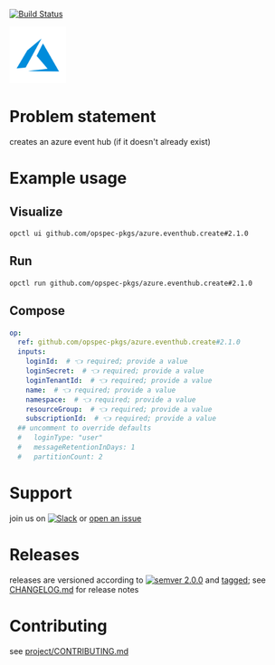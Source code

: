 [![Build Status](https://github.com/opspec-pkgs/azure.eventhub.create/workflows/build/badge.svg?branch=main)](https://github.com/opspec-pkgs/azure.eventhub.create/actions?query=workflow%3Abuild+branch%3Amain)

<img src="icon.svg" alt="icon" height="100px">

# Problem statement

creates an azure event hub (if it doesn't already exist)

# Example usage

## Visualize

```shell
opctl ui github.com/opspec-pkgs/azure.eventhub.create#2.1.0
```

## Run

```
opctl run github.com/opspec-pkgs/azure.eventhub.create#2.1.0
```

## Compose

```yaml
op:
  ref: github.com/opspec-pkgs/azure.eventhub.create#2.1.0
  inputs:
    loginId:  # 👈 required; provide a value
    loginSecret:  # 👈 required; provide a value
    loginTenantId:  # 👈 required; provide a value
    name:  # 👈 required; provide a value
    namespace:  # 👈 required; provide a value
    resourceGroup:  # 👈 required; provide a value
    subscriptionId:  # 👈 required; provide a value
  ## uncomment to override defaults
  #   loginType: "user"
  #   messageRetentionInDays: 1
  #   partitionCount: 2
```

# Support

join us on
[![Slack](https://img.shields.io/badge/slack-opctl-E01563.svg)](https://join.slack.com/t/opctl/shared_invite/zt-51zodvjn-Ul_UXfkhqYLWZPQTvNPp5w)
or
[open an issue](https://github.com/opspec-pkgs/azure.eventhub.create/issues)

# Releases

releases are versioned according to
[![semver 2.0.0](https://img.shields.io/badge/semver-2.0.0-brightgreen.svg)](http://semver.org/spec/v2.0.0.html)
and [tagged](https://git-scm.com/book/en/v2/Git-Basics-Tagging); see
[CHANGELOG.md](CHANGELOG.md) for release notes

# Contributing

see
[project/CONTRIBUTING.md](https://github.com/opspec-pkgs/project/blob/main/CONTRIBUTING.md)
